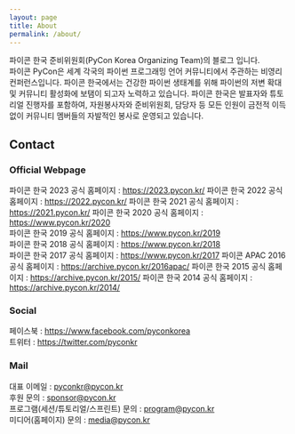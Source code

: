 ```yaml
---
layout: page
title: About
permalink: /about/
---
```


파이콘 한국 준비위원회(PyCon Korea Organizing Team)의 블로그 입니다.  
파이콘 PyCon은 세계 각국의 파이썬 프로그래밍 언어 커뮤니티에서 주관하는 비영리 컨퍼런스입니다. 파이콘 한국에서는 건강한 파이썬 생태계를 위해 파이썬의 저변 확대 및 커뮤니티 활성화에 보탬이 되고자 노력하고 있습니다. 파이콘 한국은 발표자와 튜토리얼 진행자를 포함하여, 자원봉사자와 준비위원회, 담당자 등 모든 인원이 금전적 이득 없이 커뮤니티 멤버들의 자발적인 봉사로 운영되고 있습니다.

## Contact

### Official Webpage

파이콘 한국 2023 공식 홈페이지 : <https://2023.pycon.kr/>
파이콘 한국 2022 공식 홈페이지 : <https://2022.pycon.kr/>
파이콘 한국 2021 공식 홈페이지 : <https://2021.pycon.kr/>
파이콘 한국 2020 공식 홈페이지 : <https://www.pycon.kr/2020>  
파이콘 한국 2019 공식 홈페이지 : <https://www.pycon.kr/2019>  
파이콘 한국 2018 공식 홈페이지 : <https://www.pycon.kr/2018>   
파이콘 한국 2017 공식 홈페이지 : <https://www.pycon.kr/2017>
파이콘 APAC 2016 공식 홈페이지 : <https://archive.pycon.kr/2016apac/>
파이콘 한국 2015 공식 홈페이지 : <https://archive.pycon.kr/2015/>
파이콘 한국 2014 공식 홈페이지 : <https://archive.pycon.kr/2014/>

### Social

페이스북 : <https://www.facebook.com/pyconkorea>   
트위터 : <https://twitter.com/pyconkr>  

### Mail

대표 이메일 : <pyconkr@pycon.kr>  
후원 문의 : <sponsor@pycon.kr>  
프로그램(세션/튜토리얼/스프린트) 문의 : <program@pycon.kr>  
미디어(홈페이지) 문의 : <media@pycon.kr>  
